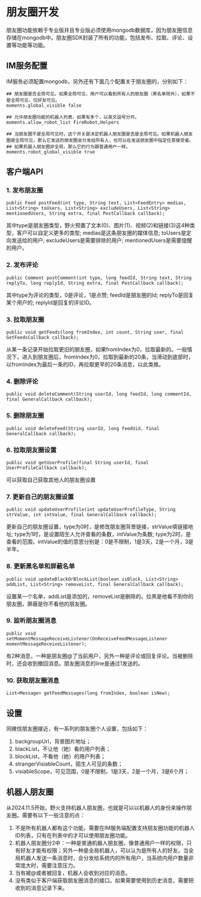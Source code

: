# 朋友圈开发
朋友圈功能依赖于专业版并且专业版必须使用mongodb数据库，因为朋友圈信息存储在mongodb中。朋友圈SDK封装了所有的功能，包括发布、拉取、评论、设置等功能等功能。

## IM服务配置
IM服务必须配置mongodb，另外还有下面几个配置关于朋友圈的，分别如下：
```
## 朋友圈是否全局可见。如果全局可见，用户可以看到所有人的朋友圈（黑名单除外），如果不是全局可见，仅好友可见。
moments.global_visible false

## 允许朋友圈功能的机器人列表，如果有多个，以英文逗号分开。
moments.allow_robot_list FireRobot,Helpers

## 当朋友圈不是全局可见时，这个开关是决定机器人朋友圈是否是全局可见。如果机器人朋友圈是全局可见，那么它发送的朋友圈会分发给所有人，也可以在发送朋友圈中指定任意接受者。
## 如果机器人朋友圈非全局，那么它的行为跟普通用户一样。
moments.robot_global_visible true
```

## 客户端API
### 1. 发布朋友圈
```
public Feed postFeed(int type, String text, List<FeedEntry> medias, List<String> toUsers, List<String> excludeUsers, List<String> mentionedUsers, String extra, final PostCallback callback);
```
其中type是朋友圈类型，野火预置了文本(0)、图片(1)、视频(2)和链接(3)这4种类型，客户可以自定义更多的类型; medias是这条朋友圈的媒体信息; toUsers是定向发送给的用户; excludeUsers是需要排除的用户; mentionedUsers是需要提醒的用户。
### 2. 发布评论
```
public Comment postComment(int type, long feedId, String text, String replyTo, long replyId, String extra, final PostCallback callback);
```
其中type为评论的类型，0是评论，1是点赞; feedId是朋友圈的Id; replyTo是回复某个用户的; replyId是回复的评论ID。

### 3. 拉取朋友圈
```
public void getFeeds(long fromIndex, int count, String user, final GetFeedsCallback callback);
```
从某一条记录开始拉取更旧的朋友圈，如果fromIndex为0，拉取最新的。一般情况下，进入到朋友圈后，fromIndex为0，拉取到最新的20条，当滑动到底部时，以fromIndex为最后一条的ID，再拉取更早的20条消息，以此类推。
### 4. 删除评论
```
public void deleteComment(String userId, long feedId, long commentId, final GeneralCallback callback);
```

### 5. 删除朋友圈
```
public void deleteFeed(String userId, long feedUid, final GeneralCallback callback);
```

### 6. 拉取朋友圈设置
```
public void getUserProfile(final String userId, final UserProfileCallback callback);
```
可以获取自己获取其他人的朋友圈设置
### 7. 更新自己的朋友圈设置
```
public void updateUserProfile(int updateUserProfileType, String strValue, int intValue, final GeneralCallback callback);
```
更新自己的朋友圈设置，type为0时，是修改朋友圈背景链接，strValue填链接地址; type为1时，是设置陌生人允许查看的条数，intValue为条数; type为2时，是查看的范围，intValue的值的意思分别是：0是不限制，1是3天，2是一个月，3是半年。
### 8. 更新黑名单和屏蔽名单
```
public void updateBlackOrBlockList(boolean isBlock, List<String> addList, List<String> removeList, final GeneralCallback callback);
```
设置某一个名单，addList是添加的，removeList是删除的。拉黑是他看不到你的朋友圈，屏蔽是你不看他的朋友圈。
### 9. 监听朋友圈消息
```
public void setMomentMessageReceiveListener(OnReceiveFeedMessageListener momentMessageReceiveListener);
```
有2种消息，一种是朋友圈@了当前用户，另外一种是评论或回复评论。当被删除时，还会收到撤回消息。朋友圈消息的line是通过1发送的。

### 10. 获取朋友圈消息
```
List<Message> getFeedMessages(long fromIndex, boolean isNew);
```

## 设置
同微信朋友圈接近，有一系列的朋友圈个人设置，包括如下：
1. backgroupUrl，背景图片地址；
2. blackList，不让他（她）看的用户列表；
3. blockList，不看他（她）的用户列表；
4. strangerVisiableCount，陌生人可见的条数；
5. visiableScope，可见范围，0是不限制，1是3天，2是一个月，3是6个月；

## 机器人朋友圈
从2024.11.5开始，野火支持机器人朋友圈，也就是可以以机器人的身份来操作朋友圈。需要有以下一些注意的点：
1. 不是所有机器人都有这个功能，需要在IM服务端配置支持朋友圈功能的机器人ID列表，只有在列表中的才可以使用朋友圈功能。
2. 机器人朋友圈分2中：一种是普通机器人朋友圈，像普通用户一样的权限，只有好友才能有权限；另外一种是全局机器人，可以认为是所有人的好友。当全局机器人发送一条消息时，会分发给系统内的所有用户，当系统内用户数量非常庞大时，需要注意压力。
3. 当有被@或者被回复，机器人会收到对应的消息。
4. 没有类似于客户端获取朋友圈消息的接口。如果需要使用到历史消息，需要把收到的消息记录下来。
